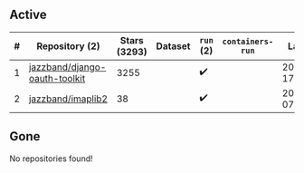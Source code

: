 ## Active
| # | Repository (2) | Stars (3293) | Dataset | `run` (2) | `containers-run` | Last Modified |
| --- | --- | --- | --- | --- | --- | --- |
| 1 | [jazzband/django-oauth-toolkit](https://github.com/jazzband/django-oauth-toolkit) | 3255 |  | :heavy_check_mark: |  | 2025-07-21 17:23:31+00:00 |
| 2 | [jazzband/imaplib2](https://github.com/jazzband/imaplib2) | 38 |  | :heavy_check_mark: |  | 2025-04-04 07:56:50+00:00 |

## Gone
No repositories found!
